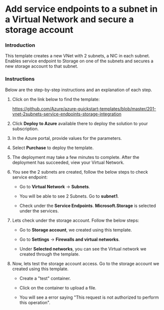 # Add service endpoints to a subnet in a Virtual Network and secure a storage account

### Introduction
This template creates a new VNet with 2 subnets, a NIC in each subnet. Enables service endpoint to Storage on one of the subnets and secures a new storage account to that subnet.

### Instructions

Below are the step-by-step instructions and an explanation of each step. 

1. Click on the link below to find the template:

   https://github.com/Azure/azure-quickstart-templates/blob/master/201-vnet-2subnets-service-endpoints-storage-integration
   
2. Click **Deploy to Azure** available there to deploy the solution to your subscription. 
   
3. In the Azure portal, provide values for the parameters.

4. Select **Purchase** to deploy the template.

5. The deployment may take a few minutes to complete. After the deployment has succeeded, view your Virtual Network.

6. You see the 2 subnets are created, follow the below steps to check service endpoint:

   - Go to **Virtual Network** -> **Subnets**.
   
   - You will be able to see 2 Subnets. Go to **subnet1**.
   
   - Check under the **Service Endpoints**. **Microsoft.Storage** is selected under the services.
   
7. Lets check under the storage account. Follow the below steps:

   - Go to **Storage account**, we created using this template.
   
   - Go to **Settings** -> **Firewalls and virtual networks**. 
   
   - Under **Selected networks**, you can see the Virtual network we created through the template.

8. Now, lets test the storage account access. Go to the storage account we created using this template. 

   - Create a "test" container.
   
   - Click on the container to upload a file.
   
   - You will see a error saying "This request is not authorized to perform this operation".
